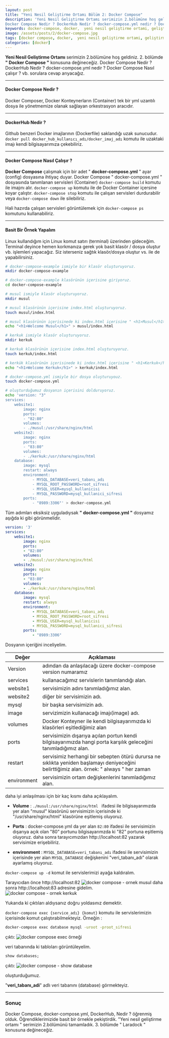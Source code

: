 ```yaml
---
layout: post
title: "Yeni Nesil Geliştirme Ortamı Bölüm 2: Docker Compose"
description: 'Yeni Nesil Geliştirme Ortamı serimizin 2.bölümüne hoş geldiniz. 2. bölümde  " Docker Compose " konusuna değineceğiz.
Docker Compose Nedir ? DockerHub Nedir ? docker-compose.yml nedir ? Docker Compose Nasıl çalışır ? vb. sorulara cevap arıyacağız.'
keywords: docker-compose, docker,  yeni nesil geliştirme ortami, geliştirme ortamı
image: /assets/posts/2/docker-compose.jpg
tags: [docker compose, docker,  yeni nesil geliştirme ortami, geliştirme ortamı, yazılım, software]
categories: [docker]
---
```


**Yeni Nesil Geliştirme Ortamı** serimizin 2.bölümüne hoş geldiniz. 2. bölümde  <br>  **" Docker Compose "** konusuna değineceğiz.
Docker Compose Nedir ? DockerHub Nedir ? docker-compose.yml nedir ? Docker Compose Nasıl çalışır ? vb. sorulara cevap arıyacağız.

---

#### Docker Compose Nedir ?
Docker Composer, Docker Konteynerların (Container) tek bir yml uzantılı dosya ile yönetmemize olanak sağlayan orkestrasyon aracıdır.

---

#### DockerHub Nedir ?
Github benzeri Docker imajlarının (Dockerfile) saklandığı uzak sunucudur.
`docker pull docker_hub_kullanıcı_adı/docker_imaj_adı` komutu ile uzaktaki imajı kendi bilgisayarımıza çekebiliriz.

---

#### Docker Compose Nasıl Çalışır ?
**Docker Compose** çalışmak için bir adet " **docker-compose.yml** " ayar (config) dosyasına ihtiyaç duyar. Docker Compose " docker-compose.yml " dosyasında tanımlanan servisleri (Container) `docker-compose build` komutu ile imajını alır. `docker-compose up` komutu ile de Docker Container içersine koyar çalıştır. `docker-compose stop` komutu ile çalışan servisleri durdurabilir veya `docker-compose down` ile silebiliriz.

Hali hazırda çalışan servisleri görüntülemek için `docker-compose ps` komutunu kullanabiliriz.

---


#### Basit Bir Örnek Yapalım

Linux kullandığım için Linux komut satırı (terminal) üzerinden gideceğim. Terminal deyince hemen korkmanıza gerek yok basit klasör / dosya oluştur vb. işlemleri yapacağız. Siz isterseniz sağtık klasör/dosya oluştur vs. ile de yapabilirsiniz.

```bash
# docker-compose-example ismiyle bir klasör oluşturuyoruz.
mkdir docker-compose-example

# docker-compose-example klasörünün içerisine giriyoruz.
cd docker-compose-example

# musul ismiyle klasör oluşturuyoruz.
mkdir musul

# musul klasörünün içerisine index.html oluşturuyoruz.
touch musul/index.html

# musul klasörünün içerisinede ki index.html içerisine " <h1>Musul</h1> " satırını ekliyoruz.
echo "<h1>Welcome Musul</h1>" > musul/index.html

# kerkuk ismiyle klasör oluşturuyoruz.
mkdir kerkuk

# kerkuk klasörünün içerisine index.html oluşturuyoruz.
touch kerkuk/index.html

# kerkük klasörünün içerisinede ki index.html içerisine " <h1>Kerkuk</h1> " satırını ekliyoruz.
echo "<h1>Welcome Kerkuk</h1>" > kerkuk/index.html

# docker-compose.yml ismiyle bir dosya oluşturuyouz.
touch docker-compose.yml

# oluşturduğumuz dosyanın içerisini dolduruyoruz.
echo 'version: "3"
services:
    website1:
        image: nginx
        ports:
        - "82:80"
        volumes:
        - ./musul:/usr/share/nginx/html
    website2:
        image: nginx
        ports:
        - "83:80"
        volumes:
        - ./kerkuk:/usr/share/nginx/html
    database:
        image: mysql
        restart: always
        environment:
            - MYSQL_DATABASE=veri_tabanı_adı
            - MYSQL_ROOT_PASSWORD=root_sifresi
            - MYSQL_USER=mysql_kullanicisi
            - MYSQL_PASSWORD=mysql_kullanici_sifresi
        ports:
            - "8989:3306"' > docker-compose.yml

```

<!-- **" docker-compose.yml "** ismiyle bir dosya oluşturup içerisine aşağıdaki komutları yazalım. -->

Tüm adımları eksiksiz uyguladıysak  **" docker-compose.yml "** dosyamız aşığda ki gibi görünmelidir.

```yml
version: '3'
services:
    website1:
        image: nginx
        ports:
        - "82:80"
        volumes:
        - ./musul:/usr/share/nginx/html
    website2:
        image: nginx
        ports:
        - "83:80"
        volumes:
        - ./kerkuk:/usr/share/nginx/html
    database:
        image: mysql
        restart: always
        environment:
            - MYSQL_DATABASE=veri_tabanı_adı
            - MYSQL_ROOT_PASSWORD=root_sifresi
            - MYSQL_USER=mysql_kullanicisi
            - MYSQL_PASSWORD=mysql_kullanici_sifresi
        ports:
            - "8989:3306"
```
Dosyanın içeriğini inceliyelim.

| Değer        	| Açıklaması  |
| ------------- |-------------|
| Version	      | adından da anlaşılacağı üzere docker-compose version numaramız |
| services      | kullanacağımız servislerin tanımlandığı alan.      |
| website1 | servisimizin adını tanımladığımız alan.|
| website2 | diğer bir servisimizin adı. |
| mysql    | bir başka servisimizin adı. |
| image | servizimizin kullanacağı imajı(image) adı. |
| volumes | Docker Konteyner ile kendi bilgisayarımızda ki klasörleri eşitlediğimiz alan |
| ports | servisimizin dışarıya açılan portun kendi bilgisayarımızda hangi porta karşılık geleceğini tanımladığımız alan. |
| restart | servisimiz herhangi bir sebepten ötürü durursa ne sıklıkta yeniden başlamayı deniyeceğini belirttiğimiz alan. örnek: " always " her zaman |
| environment | servisimizin ortam değişkenlerini tanımladığımız alan. |

daha iyi anlaşılması için bir kaç kısmı daha açıklayalım.

- **Volume** :
`./musul:/usr/share/nginx/html `  ifadesi ile bilgisayarımızda yer alan "musul" klasörünü servisimizin içerisinde ki "/usr/share/nginx/html" klasörüne eşitlemiş oluyoruz.


- **Ports** :
docker-compose.yml da yer alan `82:80` ifadesi ile servisimizin dışarıya açık olan "80" portunu bilgisayarımzda ki "82" portuna eşitlemiş oluyoruz.
daha sonra tarayıcımızdan http://localhost:82 yazarak servisimize erişebiliriz.

- **environment** : 
`MYSQL_DATABASE=veri_tabanı_adı` ifadesi ile servisimizin içerisinde yer alan `MYSQL_DATABASE` değişkenini "veri_tabanı_adı" olarak ayarlamış oluyoruz.

`docker-compose up -d` komut ile servislerimizi ayağa kaldıralım.
<!-- herhangi bir sorun ile karşılaşmadıysanız aşağıdakine benzer bir çıktı almalısınız. -->
<!-- ![docker compose up komutu çıktı görüntüsü](/assets/posts/2/docker-compose-up.jpg) -->

Tarayıcıdan önce http://localhost:82
![docker compose - ornek musul](/assets/posts/2/ornek-musul.jpg)
daha sonra http://localhost:83 adresine gidelim.
![docker compose - ornek kerkuk](/assets/posts/2/ornek-kerkuk.jpg)

Yukarıda ki çıktıları aldıysanız doğru yoldasınız demektir.

`docker-compose exec {service_adı} {komut}` komutu ile servislerimizin içerisinde komut çalıştırabilmekteyiz. Örneğin :

```bash
docker-compose exec database mysql -uroot -proot_sifresi
```
çıktı:
![docker compose exec örneği](/assets/posts/2/docker-compose-database-connect.jpg)

veri tabanında ki tabloları görüntüleyelim.
```sql
show databases;
```
çıktı:
![docker compose - show database](/assets/posts/2/docker-compose-mysql-show-database.jpg)

oluşturduğumuz.

"**veri_tabanı_adi**" adlı veri tabanını (database) görmekteyiz.

----

### Sonuç

Docker Compose, docker-compose.yml, DockerHub, Nedir ? öğrenmiş olduk. Öğrendiklerimizide basit bir örnekle pekiştirdik.
"Yeni nesil geliştirme ortamı " serimizin 2.bölümünü tamamladık. 3. bölümde " Laradock " konusuna değineceğiz.